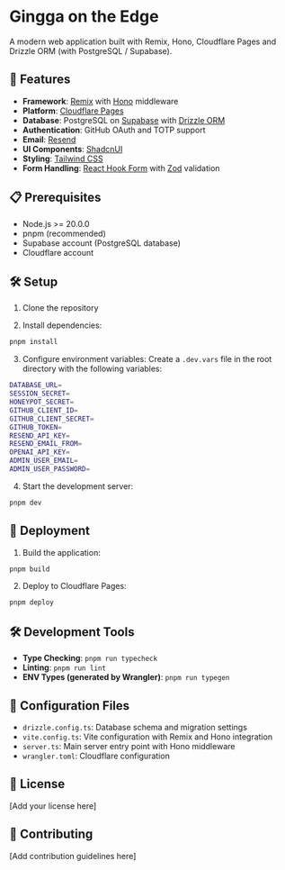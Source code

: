 # Gingga on the Edge

A modern web application built with Remix, Hono, Cloudflare Pages and Drizzle ORM (with PostgreSQL / Supabase).

## 🚀 Features

- **Framework**: [Remix](https://remix.run/) with [Hono](https://hono.dev/) middleware
- **Platform**: [Cloudflare Pages](https://pages.cloudflare.com/)
- **Database**: PostgreSQL on [Supabase](https://supabase.com/) with [Drizzle ORM](https://orm.drizzle.team/)
- **Authentication**: GitHub OAuth and TOTP support
- **Email**: [Resend](https://resend.com/)
- **UI Components**: [ShadcnUI](https://ui.shadcn.com/)
- **Styling**: [Tailwind CSS](https://tailwindcss.com/)
- **Form Handling**: [React Hook Form](https://react-hook-form.com/) with [Zod](https://zod.dev/) validation

## 📋 Prerequisites

- Node.js >= 20.0.0
- pnpm (recommended)
- Supabase account (PostgreSQL database)
- Cloudflare account

## 🛠️ Setup

1. Clone the repository

2. Install dependencies:

```bash
pnpm install
```

3. Configure environment variables:
   Create a `.dev.vars` file in the root directory with the following variables:

```bash
DATABASE_URL=
SESSION_SECRET=
HONEYPOT_SECRET=
GITHUB_CLIENT_ID=
GITHUB_CLIENT_SECRET=
GITHUB_TOKEN=
RESEND_API_KEY=
RESEND_EMAIL_FROM=
OPENAI_API_KEY=
ADMIN_USER_EMAIL=
ADMIN_USER_PASSWORD=
```

4. Start the development server:

```bash
pnpm dev
```

## 🚀 Deployment

1. Build the application:

```bash
pnpm build
```

2. Deploy to Cloudflare Pages:

```bash
pnpm deploy
```

## 🛠️ Development Tools

- **Type Checking**: `pnpm run typecheck`
- **Linting**: `pnpm run lint`
- **ENV Types (generated by Wrangler)**: `pnpm run typegen`

## 🔧 Configuration Files

- `drizzle.config.ts`: Database schema and migration settings
- `vite.config.ts`: Vite configuration with Remix and Hono integration
- `server.ts`: Main server entry point with Hono middleware
- `wrangler.toml`: Cloudflare configuration

## 📝 License

[Add your license here]

## 👥 Contributing

[Add contribution guidelines here]
